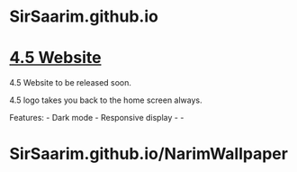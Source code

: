 # SirSaarim.github.io

# [4.5 Website](https://sirsaarim.github.io/FourPointFive/Website/ "4.5 Website")

4.5 Website to be released soon. 

4.5 logo takes you back to the home screen always.


Features:
	- Dark mode
	- Responsive display
	- 
	-
	

# SirSaarim.github.io/NarimWallpaper
